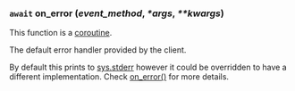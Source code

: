### `await` on\_error (*event\_method*, _\*args_, _\*\*kwargs_)
This function is a [coroutine](https://docs.python.org/3/library/asyncio-task.html#coroutine).

The default error handler provided by the client.

By default this prints to [sys.stderr](https://docs.python.org/3/library/sys.html#sys.stderr "(in Python v3.9)") however it could be overridden to have a different implementation. Check [on_error()](discord/Event%20Reference/on_error) for more details.

